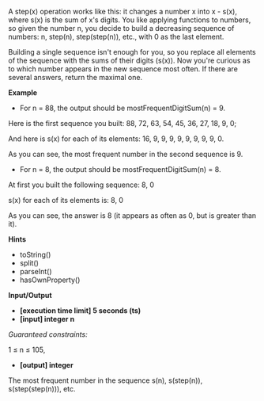 A step(x) operation works like this: it changes a number x into x - s(x), where s(x) is the sum of x's digits. You like applying functions to numbers, so given the number n, you decide to build a decreasing sequence of numbers: n, step(n), step(step(n)), etc., with 0 as the last element.

Building a single sequence isn't enough for you, so you replace all elements of the sequence with the sums of their digits (s(x)). Now you're curious as to which number appears in the new sequence most often. If there are several answers, return the maximal one.

**Example**

-   For n = 88, the output should be
mostFrequentDigitSum(n) = 9.

Here is the first sequence you built: 88, 72, 63, 54, 45, 36, 27, 18, 9, 0;

And here is s(x) for each of its elements: 16, 9, 9, 9, 9, 9, 9, 9, 9, 0.

As you can see, the most frequent number in the second sequence is 9.

-   For n = 8, the output should be
mostFrequentDigitSum(n) = 8.

At first you built the following sequence: 8, 0

s(x) for each of its elements is: 8, 0

As you can see, the answer is 8 (it appears as often as 0, but is greater than it).

**Hints**
-   toString()
-   split()
-   parseInt()
-   hasOwnProperty()

**Input/Output**

- **[execution time limit] 5 seconds (ts)**
- **[input] integer n**

*Guaranteed constraints:*

1 ≤ n ≤ 105,

- **[output] integer**

The most frequent number in the sequence s(n), s(step(n)), s(step(step(n))), etc.